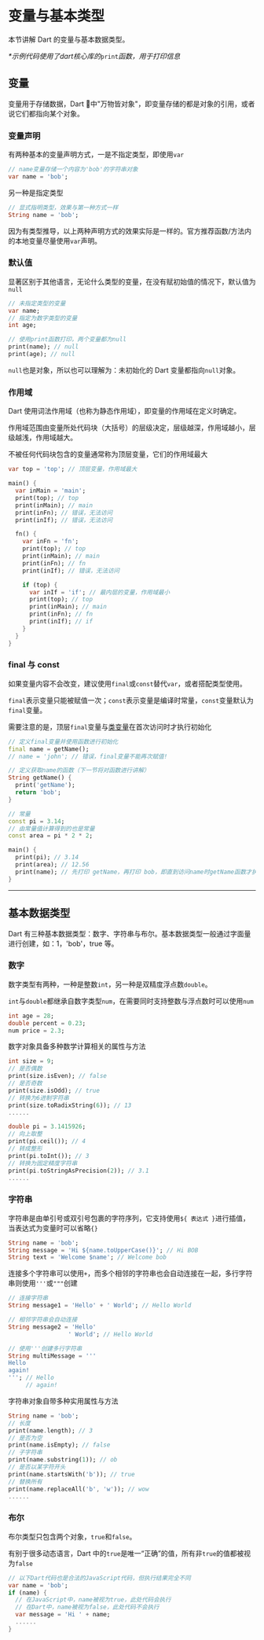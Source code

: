 # 变量与基本类型

本节讲解 Dart 的变量与基本数据类型。

_\*示例代码使用了dart核心库的_`print`_函数，用于打印信息_

## 变量

变量用于存储数据，Dart 中"万物皆对象"，即变量存储的都是对象的引用，或者说它们都指向某个对象。

### 变量声明

有两种基本的变量声明方式，一是不指定类型，即使用`var`

```dart
// name变量存储一个内容为'bob'的字符串对象
var name = 'bob';
```

另一种是指定类型

```dart
// 显式指明类型，效果与第一种方式一样
String name = 'bob';
```

因为有类型推导，以上两种声明方式的效果实际是一样的。官方推荐函数/方法内的本地变量尽量使用`var`声明。

### 默认值

显著区别于其他语言，无论什么类型的变量，在没有赋初始值的情况下，默认值为`null`

```dart
// 未指定类型的变量
var name;
// 指定为数字类型的变量
int age;

// 使用print函数打印，两个变量都为null
print(name); // null
print(age); // null
```

`null`也是对象，所以也可以理解为：未初始化的 Dart 变量都指向`null`对象。

### 作用域

Dart 使用词法作用域（也称为静态作用域），即变量的作用域在定义时确定。

作用域范围由变量所处代码块（大括号）的层级决定，层级越深，作用域越小，层级越浅，作用域越大。

不被任何代码块包含的变量通常称为顶层变量，它们的作用域最大

```dart
var top = 'top'; // 顶层变量，作用域最大

main() {
  var inMain = 'main';
  print(top); // top
  print(inMain); // main
  print(inFn); // 错误，无法访问
  print(inIf); // 错误，无法访问

  fn() {
    var inFn = 'fn';
    print(top); // top
    print(inMain); // main
    print(inFn); // fn
    print(inIf); // 错误，无法访问

    if (top) {
      var inIf = 'if'; // 最内层的变量，作用域最小
      print(top); // top
      print(inMain); // main
      print(inFn); // fn      
      print(inIf); // if
    }
  }
}
```

### final 与 const

如果变量内容不会改变，建议使用`final`或`const`替代`var`，或者搭配类型使用。

`final`表示变量只能被赋值一次；`const`表示变量是编译时常量，`const`变量默认为`final`变量。

需要注意的是，顶层`final`变量与[类变量](/language/class_i.md)在首次访问时才执行初始化

```dart
// 定义final变量并使用函数进行初始化
final name = getName();
// name = 'john'; // 错误，final变量不能再次赋值!

// 定义获取name的函数（下一节将对函数进行讲解）
String getName() {
  print('getName');
  return 'bob';
}

// 常量
const pi = 3.14;
// 由常量值计算得到的也是常量
const area = pi * 2 * 2;

main() {
  print(pi); // 3.14
  print(area); // 12.56
  print(name); // 先打印 getName，再打印 bob，即直到访问name时getName函数才执行
}
```

---

## 基本数据类型

Dart 有三种基本数据类型：数字、字符串与布尔。基本数据类型一般通过字面量进行创建，如：1，'bob'，true 等。

### 数字

数字类型有两种，一种是整数`int`，另一种是双精度浮点数`double`。

`int`与`double`都继承自数字类型`num`，在需要同时支持整数与浮点数时可以使用`num`

```dart
int age = 28;
double percent = 0.23;
num price = 2.3;
```

数字对象具备多种数学计算相关的属性与方法

```dart
int size = 9;
// 是否偶数
print(size.isEven); // false
// 是否奇数
print(size.isOdd); // true
// 转换为6进制字符串
print(size.toRadixString(6)); // 13
......

double pi = 3.1415926;
// 向上取整
print(pi.ceil()); // 4
// 转成整形
print(pi.toInt()); // 3
// 转换为固定精度字符串
print(pi.toStringAsPrecision(2)); // 3.1
......
```

### 字符串

字符串是由单引号或双引号包裹的字符序列，它支持使用`${ 表达式 }`进行插值，当表达式为变量时可以省略`{}`

```dart
String name = 'bob';
String message = 'Hi ${name.toUpperCase()}'; // Hi BOB
String text = 'Welcome $name'; // Welcome bob
```

连接多个字符串可以使用`+`，而多个相邻的字符串也会自动连接在一起，多行字符串则使用`'''`或`"""`创建

```dart
// 连接字符串
String message1 = 'Hello' + ' World'; // Hello World

// 相邻字符串会自动连接
String message2 = 'Hello'
                 ' World'; // Hello World

// 使用'''创建多行字符串
String multiMessage = '''
Hello
again!
'''; // Hello
     // again!
```

字符串对象自带多种实用属性与方法

```dart
String name = 'bob';
// 长度
print(name.length); // 3
// 是否为空
print(name.isEmpty); // false
// 子字符串
print(name.substring(1)); // ob
// 是否以某字符开头
print(name.startsWith('b')); // true
// 替换所有
print(name.replaceAll('b', 'w')); // wow
......
```

### 布尔

布尔类型只包含两个对象，`true`和`false`。

有别于很多动态语言，Dart 中的`true`是唯一“正确”的值，所有非`true`的值都被视为`false`

```dart
// 以下Dart代码也是合法的JavaScript代码，但执行结果完全不同
var name = 'bob';
if (name) {
  // 在JavaScript中，name被视为true，此处代码会执行
  // 在Dart中，name被视为false，此处代码不会执行
  var message = 'Hi ' + name;
  ......
}
```



